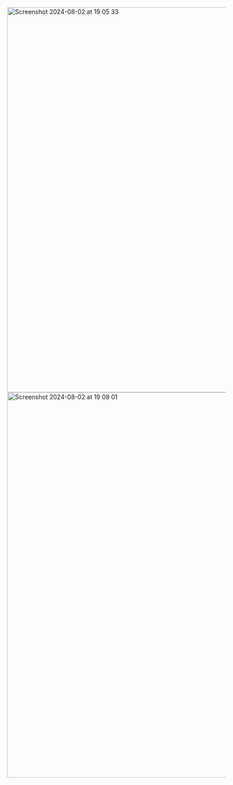 <img width="888" alt="Screenshot 2024-08-02 at 19 05 33" src="https://github.com/user-attachments/assets/3def9ec0-9397-41d5-923a-02b7156df1d8">

<img width="888" alt="Screenshot 2024-08-02 at 19 08 01" src="https://github.com/user-attachments/assets/dae10e01-a644-4fc7-a818-f64fd33c5d16">
